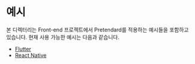 # 예시

본 디렉터리는 Front-end 프로젝트에서 Pretendard를 적용하는 예시들을 포함하고 있습니다.
현재 사용 가능한 예시는 다음과 같습니다.

-   [Flutter](/examples/flutter_pretendard)
-   [React Native](/examples/react_native_pretendard)
